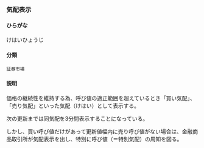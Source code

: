 <div style="display:none;">

## [あ行](securities-terms?id=あ行)
## [か行](securities-terms?id=か行)

</div>

### 気配表示

#### ひらがな

けはいひょうじ

#### 分類

`証券市場`

#### 説明

価格の継続性を維持する為、呼び値の適正範囲を超えているとき「買い気配」、「売り気配」といった気配（けはい）として表示する。
次の更新までは同気配を3分間表示することになっている。
 
しかし、買い呼び値だけがあって更新値幅内に売り呼び値がない場合は、金融商品取引所が気配表示を出し、特別に呼び値（＝特別気配）の周知を図る。

<div style="display:none;">

## [さ行](securities-terms?id=さ行)
## [た行](securities-terms?id=た行)
## [な行](securities-terms?id=な行)
## [は行](securities-terms?id=は行)
## [ま行](securities-terms?id=ま行)
## [や行](securities-terms?id=や行)
## [ら行](securities-terms?id=ら行)
## [わ行](securities-terms?id=わ行)
## [英数字・記号](securities-terms?id=英数字・記号)

</div>

